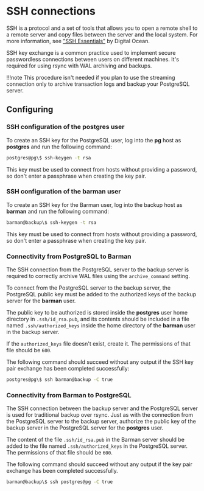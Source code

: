 # SSH connections

SSH is a protocol and a set of tools that allows you to open a remote shell to a remote server and copy files between the server and the local system. For more information, see ["SSH Essentials"](https://www.digitalocean.com/community/tutorials/ssh-essentials-working-with-ssh-servers-clients-and-keys) by Digital Ocean.

SSH key exchange is a common practice used to implement secure passwordless connections between users on different machines. It's required for using rsync with WAL archiving and backups.

!!!note
    This procedure isn't needed if you plan to use the streaming connection only to archive transaction logs and backup your PostgreSQL server.

## Configuring

### SSH configuration of the **postgres** user

To create an SSH key for the PostgreSQL user, log into the **pg** host as **postgres** and run the following command:

```bash
postgres@pg\$ ssh-keygen -t rsa
```
This key must be used to connect from hosts without providing a password, so don't enter a passphrase when creating the key pair.

### SSH configuration of the **barman** user

To create an SSH key for the Barman user, log into the backup host as **barman** and run the following command:
```bash
barman@backup\$ ssh-keygen -t rsa
```
This key must be used to connect from hosts without providing a password, so don't enter a passphrase when creating the key pair.

### Connectivity from PostgreSQL to Barman

The SSH connection from the PostgreSQL server to the backup server is required to correctly archive WAL files using the `archive_command` setting.

To connect from the PostgreSQL server to the backup server, the PostgreSQL public key must be added to the authorized keys of the backup server for the **barman** user.

The public key to be authorized is stored inside the **postgres** user home directory in `.ssh/id_rsa.pub`, and its contents should be included in a file named `.ssh/authorized_keys` inside the home directory of the **barman** user in the backup server. 

If the `authorized_keys` file doesn't exist, create it.  The permissions of that file should be `600`.

The following command should succeed without any output if the SSH key pair exchange has been completed successfully:
```bash
postgres@pg\$ ssh barman@backup -C true
```

### Connectivity from Barman to PostgreSQL

The SSH connection between the backup server and the PostgreSQL server is used for traditional backup over rsync. Just as with the connection from the PostgreSQL server to the backup server, authorize the public key of the backup server in the PostgreSQL server for the **postgres** user.

The content of the file `.ssh/id_rsa.pub` in the Barman server should be added to the file named `.ssh/authorized_keys` in the PostgreSQL server. The permissions of that file should be `600`.

The following command should succeed without any output if the key pair exchange has been completed successfully.
```bash
barman@backup\$ ssh postgres@pg -C true
```